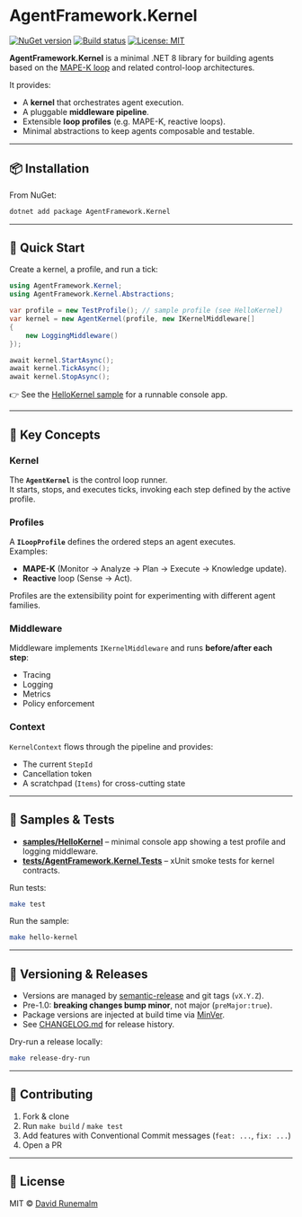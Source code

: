 # AgentFramework.Kernel

[![NuGet version](https://img.shields.io/nuget/v/AgentFramework.Kernel.svg)](https://www.nuget.org/packages/AgentFramework.Kernel/)
[![Build status](https://github.com/runemalm/AgentFramework.Kernel/actions/workflows/release.yml/badge.svg?branch=master)](https://github.com/runemalm/AgentFramework.Kernel/actions/workflows/release.yml)
[![License: MIT](https://img.shields.io/badge/License-MIT-yellow.svg)](https://opensource.org/licenses/MIT)

**AgentFramework.Kernel** is a minimal .NET 8 library for building agents based on
the [MAPE-K loop](https://en.wikipedia.org/wiki/Monitor_analyze_plan_execute) and related control-loop architectures.

It provides:
- A **kernel** that orchestrates agent execution.
- A pluggable **middleware pipeline**.
- Extensible **loop profiles** (e.g. MAPE-K, reactive loops).
- Minimal abstractions to keep agents composable and testable.

---

## 📦 Installation

From NuGet:

```bash
dotnet add package AgentFramework.Kernel
```

---

## 🚀 Quick Start

Create a kernel, a profile, and run a tick:

```csharp
using AgentFramework.Kernel;
using AgentFramework.Kernel.Abstractions;

var profile = new TestProfile(); // sample profile (see HelloKernel)
var kernel = new AgentKernel(profile, new IKernelMiddleware[]
{
    new LoggingMiddleware()
});

await kernel.StartAsync();
await kernel.TickAsync();
await kernel.StopAsync();
```

👉 See the [HelloKernel sample](samples/HelloKernel) for a runnable console app.

---

## 🧩 Key Concepts

### Kernel
The **`AgentKernel`** is the control loop runner.  
It starts, stops, and executes ticks, invoking each step defined by the active profile.

### Profiles
A **`ILoopProfile`** defines the ordered steps an agent executes.  
Examples:
- **MAPE-K** (Monitor → Analyze → Plan → Execute → Knowledge update).
- **Reactive** loop (Sense → Act).

Profiles are the extensibility point for experimenting with different agent families.

### Middleware
Middleware implements `IKernelMiddleware` and runs **before/after each step**:
- Tracing
- Logging
- Metrics
- Policy enforcement

### Context
`KernelContext` flows through the pipeline and provides:
- The current `StepId`
- Cancellation token
- A scratchpad (`Items`) for cross-cutting state

---

## 🧪 Samples & Tests

- **[samples/HelloKernel](samples/HelloKernel)** – minimal console app showing a test profile and logging middleware.
- **[tests/AgentFramework.Kernel.Tests](tests/AgentFramework.Kernel.Tests)** – xUnit smoke tests for kernel contracts.

Run tests:

```bash
make test
```

Run the sample:

```bash
make hello-kernel
```

---

## 🔄 Versioning & Releases

- Versions are managed by [semantic-release](https://semantic-release.gitbook.io/) and git tags (`vX.Y.Z`).
- Pre-1.0: **breaking changes bump minor**, not major (`preMajor:true`).
- Package versions are injected at build time via [MinVer](https://github.com/adamralph/minver).
- See [CHANGELOG.md](CHANGELOG.md) for release history.

Dry-run a release locally:

```bash
make release-dry-run
```

---

## 🤝 Contributing

1. Fork & clone  
2. Run `make build` / `make test`  
3. Add features with Conventional Commit messages (`feat: ...`, `fix: ...`)  
4. Open a PR

---

## 📄 License

MIT © [David Runemalm](https://github.com/runemalm)
